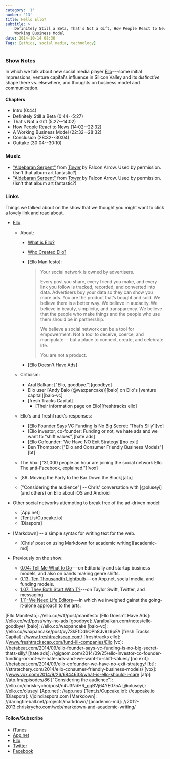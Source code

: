 ```yaml
---
category: '1'
number: '13'
title: Hello Ello?
subtitle: >
    Definitely Still a Beta, That's Not a Gift, How People React to News, A
    Working Business Model
date: 2014-10-14 08:30
Tags: [ethics, social media, technology]
---
```


### Show Notes

In which we talk about new social media player [Ello]---some initial
impressions, venture capital's influence in Silicon Valley and its *distinctive*
shape there vs. elsewhere, and thoughts on business model and communication.

[Ello]: //ello.co

#### Chapters

  - Intro (0:44)
  - Definitely Still a Beta (0:44--5:27)
  - That's Not a Gift (5:27--14:02)
  - How People React to News (14:02--22:32)
  - A Working Business Model (22:32--28:32)
  - Conclusion (28:32--30:04)
  - Outtake (30:04--30:10)

### Music

  - ["Aldebaran Serpent"] from [_Tower_] by Falcon Arrow. Used by permission.
    (Isn't that album art fantastic?)
  - ["Aldebaran Serpent"] from [_Tower_] by Falcon Arrow. Used by permission.
    (Isn't that album art fantastic?)

["Aldebaran Serpent"]: //falconarrow.bandcamp.com/track/aldebaran-serpent
[_Tower_]: //falconarrow.bandcamp.com/album/tower
["Winning Slowly Theme"]: //soundcloud.com/chriskrycho/winning-slowly

### Links

Things we talked about on the show that we thought you might want to click a
lovely link and read about.

  - [Ello]
      + About:
          * [What is Ello?]
          * [Who Created Ello?]
          * [Ello Manifesto]\:

            > Your social network is owned by advertisers.
            >
            > Every post you share, every friend you make, and every link you
            > follow is tracked, recorded, and converted into data. Advertisers
            > buy your data so they can show you more ads. You are the product
            > that’s bought and sold. We believe there is a better way. We
            > believe in audacity. We believe in beauty, simplicity, and
            > transparency. We believe that the people who make things and the
            > people who use them should be in partnership.
            >
            > We believe a social network can be a tool for empowerment. Not a
            > tool to deceive, coerce, and manipulate -- but a place to connect,
            > create, and celebrate life.
            >
            > You are not a product.

          * [Ello Doesn't Have Ads]

      + Criticism:
          * Aral Balkan: ["Ello, goodbye."][goodbye]
          * Ello user [Andy Baio (@waxpancake)][baio] on Ello's
            [venture capital][baio-vc]
          * [fresh Tracks Capital]
              - [Their information page on Ello][freshtracks ello]

      + Ello's and freshTrack's responses:
          * [Ello Founder Says VC Funding Is No Big Secret: ‘That’s Silly’][vc]
          * [Ello investor, co-founder: Funding or not, we hate ads and we want
            to “shift values”][hate ads]
          * [Ello Cofounder: ‘We Have NO Exit Strategy’][no exit]
          * Ben Thompson: ["Ello and Consumer Friendly Business Models"][bt]

      + The Vox: ["31,000 people an hour are joining the social network Ello.
        The anti-Facebook, explained."][vox]
      + [86: Moving the Party to the Bar Down the Block][atp]
      + ["Considering the audience"] -- Chris' conversation with [@oluseyi]
        (and others) on Ello about iOS and Android

  - Other social networks attempting to break free of the ad-driven model:
      + [App.net]
      + [Tent.is/Cupcake.io]
      + [Diaspora]

  - [Markdown] -- a simple syntax for writing text for the web.
      + [Chris' post on using Markdown for academic writing][academic-md]

  - Previously on the show:
      + [0.04: Tell Me What to Do][0.04]---on Editorially and startup business
        models, and also on bands making genre shifts.
      + [0.13: Ten Thousandth Lightbulb][0.13]---on App.net, social media, and
        funding models.
      + [1.07: They Both Start With T?][1.07]---on Taylor Swift, Twitter, and
        messaging.
      + [1.11: We Need Life Editors][1.11]---in which we inveighed gainst the
        going-it-alone approach to the arts.

[What is Ello?]: //ello.co/wtf/post/about-ello
[Who Created Ello?]: //ello.co/wtf/post/founders
[Ello Manifesto]\: //ello.co/wtf/post/manifesto
[Ello Doesn't Have Ads]: //ello.co/wtf/post/why-no-ads
[goodbye]: //aralbalkan.com/notes/ello-goodbye/
[baio]: //ello.co/waxpancake
[baio-vc]: //ello.co/waxpancake/post/oy73kFfDdhOPh8Jv9z9pFA
[fresh Tracks Capital]: //www.freshtrackscap.com/
[freshtracks ello]: //www.freshtrackscap.com/fund-iii-companies/Ello
[vc]: //betabeat.com/2014/09/ello-founder-says-vc-funding-is-no-big-secret-thats-silly/
[hate ads]: //gigaom.com/2014/09/25/ello-investor-co-founder-funding-or-not-we-hate-ads-and-we-want-to-shift-values/
[no exit]: //betabeat.com/2014/09/ello-cofounder-we-have-no-exit-strategy/
[bt]: //stratechery.com/2014/ello-consumer-friendly-business-models/
[vox]: //www.vox.com/2014/9/26/6844633/what-is-ello-should-i-care
[atp]: //atp.fm/episodes/86
["Considering the audience"]: //ello.co/chriskrycho/post/n4U3NdHR_gqBVj64YE075A
[@oluseyi]: //ello.co/oluseyi
[App.net]: //app.net/
[Tent.is/Cupcake.io]: //cupcake.io
[Diaspora]: //joindiaspora.com
[Markdown]: //daringfireball.net/projects/markdown/
[academic-md]: //2012-2013.chriskrycho.com/web/markdown-and-academic-writing/

[0.04]: //www.winningslowly.org/0.04/
[0.13]: //www.winningslowly.org/0.13/
[1.07]: //www.winningslowly.org/1.07/
[1.11]: //www.winningslowly.org/1.11/

#### Follow/Subscribe

  - [iTunes](//itunes.apple.com/us/podcast/winning-slowly/id807603957?mt=2)
  - [App.net](//alpha.app.net/winningslowly)
  - [Ello](//ello.co/winningslowly)
  - [Twitter](//twitter.com/winningslowly)
  - [Facebook](//www.facebook.com/winningslowlypodcast)
